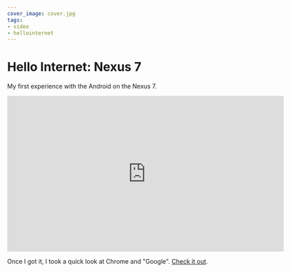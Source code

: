 ```yaml
---
cover_image: cover.jpg
tags:
- video
- hellointernet
---
```


# Hello Internet: Nexus 7

My first experience with the Android on the Nexus 7.

<div class="video vimeo wide"><iframe src="http://player.vimeo.com/video/45940441?title=0&amp;byline=0&amp;portrait=0&amp;color=ff7243" width="640" height="360" frameborder="0" webkitAllowFullScreen mozallowfullscreen allowFullScreen></iframe></div>

Once I got it, I took a quick look at Chrome and "Google". [Check it out](https://vimeo.com/45948239).
